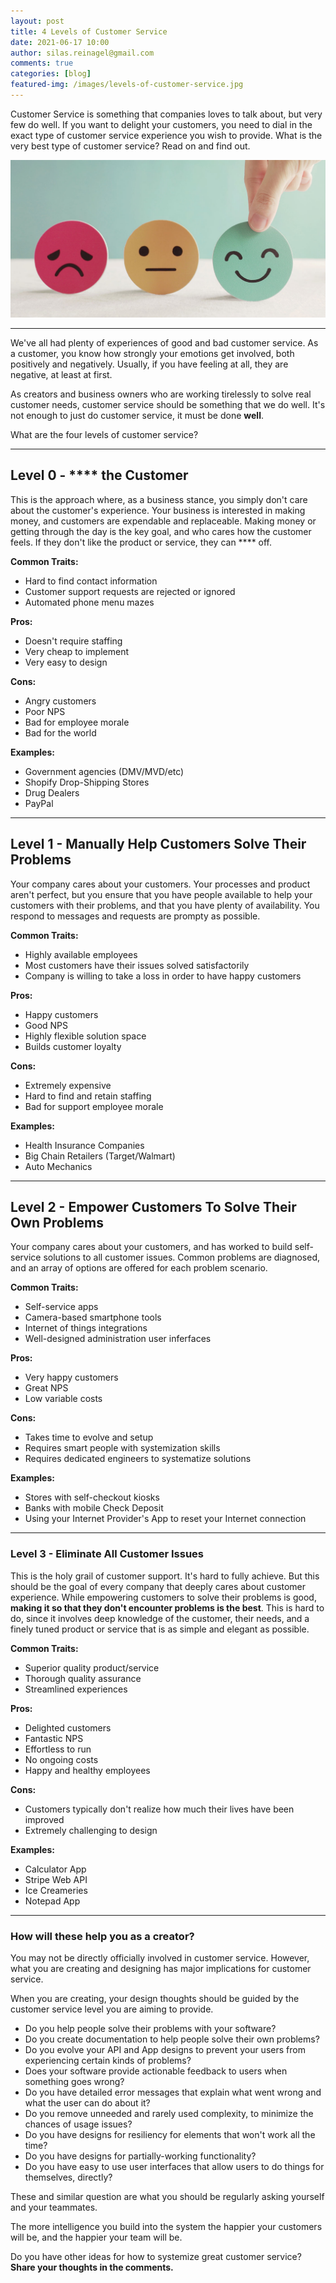 ```yaml
---
layout: post
title: 4 Levels of Customer Service
date: 2021-06-17 10:00
author: silas.reinagel@gmail.com
comments: true
categories: [blog]
featured-img: /images/levels-of-customer-service.jpg
---
```


Customer Service is something that companies loves to talk about, but very few do well. If you want to delight your customers, you need to dial in the exact type of customer service experience you wish to provide. What is the very best type of customer service? Read on and find out. 

<img src="/images/levels-of-customer-service.jpg" alt="Different Levels of Customer Service"/>

---

We've all had plenty of experiences of good and bad customer service. As a customer, you know how strongly your emotions get involved, both positively and negatively. Usually, if you have feeling at all, they are negative, at least at first.

As creators and business owners who are working tirelessly to solve real customer needs, customer service should be something that we do well. It's not enough to just do customer service, it must be done **well**.

What are the four levels of customer service?

---

## Level 0 - \*\*\*\* the Customer

This is the approach where, as a business stance, you simply don't care about the customer's experience. Your business is interested in making money, and customers are expendable and replaceable. Making money or getting through the day is the key goal, and who cares how the customer feels. If they don't like the product or service, they can \*\*\*\* off. 

**Common Traits:**
- Hard to find contact information
- Customer support requests are rejected or ignored
- Automated phone menu mazes

**Pros:**
- Doesn't require staffing
- Very cheap to implement
- Very easy to design

**Cons:**
- Angry customers
- Poor NPS
- Bad for employee morale
- Bad for the world

**Examples:**
- Government agencies (DMV/MVD/etc)
- Shopify Drop-Shipping Stores
- Drug Dealers
- PayPal

---

## Level 1 - Manually Help Customers Solve Their Problems

Your company cares about your customers. Your processes and product aren't perfect, but you ensure that you have people available to help your customers with their problems, and that you have plenty of availability. You respond to messages and requests are prompty as possible.

**Common Traits:**
- Highly available employees
- Most customers have their issues solved satisfactorily
- Company is willing to take a loss in order to have happy customers

**Pros:**
- Happy customers
- Good NPS
- Highly flexible solution space
- Builds customer loyalty

**Cons:**
- Extremely expensive
- Hard to find and retain staffing
- Bad for support employee morale

**Examples:**
- Health Insurance Companies
- Big Chain Retailers (Target/Walmart)
- Auto Mechanics

---

## Level 2 - Empower Customers To Solve Their Own Problems

Your company cares about your customers, and has worked to build self-service solutions to all customer issues. Common problems are diagnosed, and an array of options are offered for each problem scenario. 

**Common Traits:**
- Self-service apps
- Camera-based smartphone tools
- Internet of things integrations
- Well-designed administration user inferfaces

**Pros:**
- Very happy customers
- Great NPS
- Low variable costs

**Cons:**
- Takes time to evolve and setup
- Requires smart people with systemization skills
- Requires dedicated engineers to systematize solutions

**Examples:**
- Stores with self-checkout kiosks
- Banks with mobile Check Deposit
- Using your Internet Provider's App to reset your Internet connection

---

### Level 3 - Eliminate All Customer Issues

This is the holy grail of customer support. It's hard to fully achieve. But this should be the goal of every company that deeply cares about customer experience. While empowering customers to solve their problems is good, **making it so that they don't encounter problems is the best**. This is hard to do, since it involves deep knowledge of the customer, their needs, and a finely tuned product or service that is as simple and elegant as possible.

**Common Traits:**
- Superior quality product/service
- Thorough quality assurance
- Streamlined experiences

**Pros:**
- Delighted customers
- Fantastic NPS
- Effortless to run
- No ongoing costs
- Happy and healthy employees

**Cons:**
- Customers typically don't realize how much their lives have been improved
- Extremely challenging to design

**Examples:**
- Calculator App
- Stripe Web API
- Ice Creameries
- Notepad App

---

### How will these help you as a creator?

You may not be directly officially involved in customer service. However, what you are creating and designing has major implications for customer service.

When you are creating, your design thoughts should be guided by the customer service level you are aiming to provide. 

- Do you help people solve their problems with your software?
- Do you create documentation to help people solve their own problems?
- Do you evolve your API and App designs to prevent your users from experiencing certain kinds of problems?
- Does your software provide actionable feedback to users when something goes wrong?
- Do you have detailed error messages that explain what went wrong and what the user can do about it?
- Do you remove unneeded and rarely used complexity, to minimize the chances of usage issues?
- Do you have designs for resiliency for elements that won't work all the time?
- Do you have designs for partially-working functionality?
- Do you have easy to use user interfaces that allow users to do things for themselves, directly?

These and similar question are what you should be regularly asking yourself and your teammates. 

The more intelligence you build into the system the happier your customers will be, and the happier your team will be.

Do you have other ideas for how to systemize great customer service? **Share your thoughts in the comments.**
